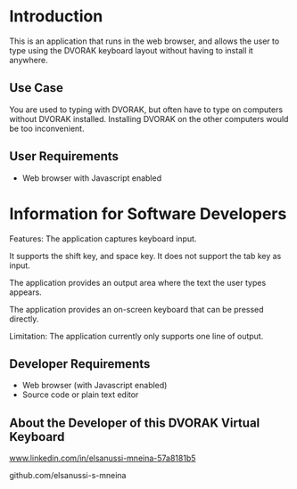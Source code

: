 # Introduction
This is an application that runs in the web browser, and allows the user to type using the DVORAK keyboard layout without having to install it anywhere.

## Use Case
You are used to typing with DVORAK, but often have to type on computers without DVORAK installed. Installing DVORAK on the other computers would be too inconvenient.

## User Requirements
  - Web browser with Javascript enabled

# Information for Software Developers

Features:
The application captures keyboard input.

It supports the shift key, and space key. It does not support the tab key as input.

The application provides an output area where the text the user types appears.

The application provides an on-screen keyboard that can be pressed directly.

Limitation: The application currently only supports one line of output.

## Developer Requirements
 - Web browser (with Javascript enabled)
 - Source code or plain text editor


## About the Developer of this DVORAK Virtual Keyboard
www.linkedin.com/in/elsanussi-mneina-57a8181b5

github.com/elsanussi-s-mneina